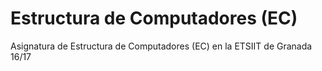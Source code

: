 # Estructura de Computadores (EC)
Asignatura de Estructura de Computadores (EC) en la ETSIIT de Granada 16/17
